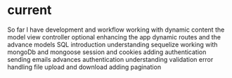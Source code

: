 # current
So far I have development and workflow
working with dynamic content
the model view controller 
optional enhancing the app 
dynamic routes and the advance models
SQL introduction
understanding sequelize 
working with mongoDb and mongoose 
session and cookies
adding authentication 
sending emails 
advances authentication 
understanding validation 
error handling
file upload and download 
adding pagination 
